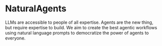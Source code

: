# NaturalAgents

LLMs are accessible to people of all expertise. Agents are the new thing, but require expertise to build. We aim to create the best agentic workflows using natural language prompts to democratize the power of agents to everyone.
